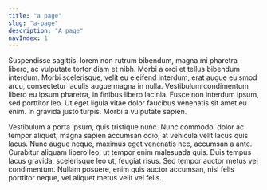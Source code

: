 ```yaml
---
title: "a page"
slug: "a-page"
description: "A page"
navIndex: 1
---
```


Suspendisse sagittis, lorem non rutrum bibendum, magna mi pharetra libero, ac vulputate tortor diam et nibh. Morbi a orci et tellus bibendum interdum. Morbi scelerisque, velit eu eleifend interdum, erat augue euismod arcu, consectetur iaculis augue magna in nulla. Vestibulum condimentum libero eu ipsum pharetra, in finibus libero lacinia. Fusce non interdum ipsum, sed porttitor leo. Ut eget ligula vitae dolor faucibus venenatis sit amet eu enim. In gravida justo turpis. Morbi a vulputate sapien.

Vestibulum a porta ipsum, quis tristique nunc. Nunc commodo, dolor ac tempor aliquet, magna sapien accumsan odio, at vehicula velit lacus quis lacus. Nunc augue neque, maximus eget venenatis nec, accumsan a ante. Curabitur aliquam libero leo, ut tempor enim malesuada quis. Duis tempus lacus gravida, scelerisque leo ut, feugiat risus. Sed tempor auctor metus vel condimentum. Nullam posuere, enim quis auctor accumsan, nisl felis porttitor neque, vel aliquet metus velit vel felis.
